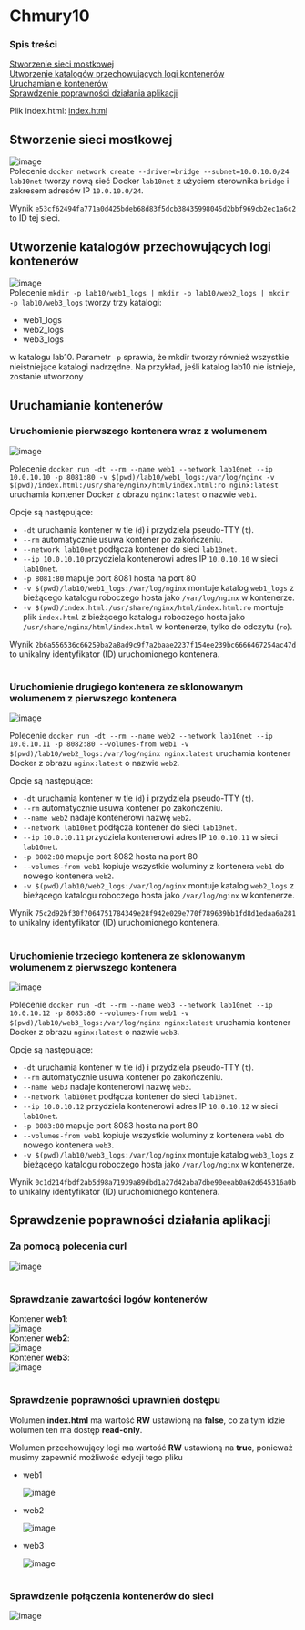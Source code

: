 # Chmury10

### Spis treści
[Stworzenie sieci mostkowej](https://github.com/mrcn49/Chmury10/edit/main/README.md#stworzenie-sieci-mostkowej) <br>
[Utworzenie katalogów przechowujących logi kontenerów](https://github.com/mrcn49/Chmury10/edit/main/README.md#utworzenie-katalog%C3%B3w-przechowuj%C4%85cych-logi-kontener%C3%B3w) <br>
[Uruchamianie kontenerów](https://github.com/mrcn49/Chmury10/edit/main/README.md#utworzenie-katalog%C3%B3w-przechowuj%C4%85cych-logi-kontener%C3%B3w)  <br>
[Sprawdzenie poprawności działania aplikacji](https://github.com/mrcn49/Chmury10/edit/main/README.md#sprawdzenie-poprawno%C5%9Bci-dzia%C5%82ania-aplikacji)

Plik index.html: [index.html](https://github.com/mrcn49/Chmury10/blob/main/Laboratorium10/index.html)

## Stworzenie sieci mostkowej
![image](https://github.com/mrcn49/Chmury10/assets/106474992/bd245705-49f7-43ce-8b15-6d0ea5303b07) <br> 
Polecenie `docker network create --driver=bridge --subnet=10.0.10.0/24 lab10net` tworzy nową sieć Docker `lab10net` z użyciem sterownika `bridge` i zakresem adresów IP `10.0.10.0/24`. 

Wynik `e53cf62494fa771a0d425bdeb68d83f5dcb38435998045d2bbf969cb2ec1a6c2` to ID tej sieci.

## Utworzenie katalogów przechowujących logi kontenerów
![image](https://github.com/mrcn49/Chmury10/assets/106474992/8e36d406-b5df-4c08-8771-2681e05d72b4) <br> 
Polecenie `mkdir -p lab10/web1_logs | mkdir -p lab10/web2_logs | mkdir -p lab10/web3_logs` tworzy trzy katalogi: 
- web1_logs 
- web2_logs
- web3_logs

w katalogu lab10.  Parametr `-p` sprawia, że mkdir tworzy również wszystkie nieistniejące katalogi nadrzędne. Na przykład, jeśli katalog lab10 nie istnieje, zostanie utworzony

## Uruchamianie kontenerów

### Uruchomienie pierwszego kontenera wraz z wolumenem
![image](https://github.com/mrcn49/Chmury10/assets/106474992/963116b0-57e6-4fdc-b74d-296c3cd1ac6a) <br> 

Polecenie `docker run -dt --rm --name web1 --network lab10net --ip 10.0.10.10 -p 8081:80 -v $(pwd)/lab10/web1_logs:/var/log/nginx -v $(pwd)/index.html:/usr/share/nginx/html/index.html:ro nginx:latest` uruchamia kontener Docker z obrazu `nginx:latest` o nazwie `web1`.

Opcje są następujące:
- `-dt` uruchamia kontener w tle (`d`) i przydziela pseudo-TTY (`t`).
- `--rm` automatycznie usuwa kontener po zakończeniu.
- `--network lab10net` podłącza kontener do sieci `lab10net`.
- `--ip 10.0.10.10` przydziela kontenerowi adres IP `10.0.10.10` w sieci `lab10net`.
- `-p 8081:80` mapuje port 8081 hosta na port 80
- `-v $(pwd)/lab10/web1_logs:/var/log/nginx` montuje katalog `web1_logs` z bieżącego katalogu roboczego hosta jako `/var/log/nginx` w kontenerze.
- `-v $(pwd)/index.html:/usr/share/nginx/html/index.html:ro` montuje plik `index.html` z bieżącego katalogu roboczego hosta jako `/usr/share/nginx/html/index.html` w kontenerze, tylko do odczytu (`ro`).

Wynik `2b6a556536c66259ba2a8ad9c9f7a2baae2237f154ee239bc6666467254ac47d` to unikalny identyfikator (ID) uruchomionego kontenera.

#
### Uruchomienie drugiego kontenera ze sklonowanym wolumenem z pierwszego kontenera
![image](https://github.com/mrcn49/Chmury10/assets/106474992/ec72b466-b767-4433-b0a2-e051a62a0aaf) <br>

Polecenie `docker run -dt --rm --name web2 --network lab10net --ip 10.0.10.11 -p 8082:80 --volumes-from web1 -v $(pwd)/lab10/web2_logs:/var/log/nginx nginx:latest` uruchamia kontener Docker z obrazu `nginx:latest` o nazwie `web2`.

Opcje są następujące:
- `-dt` uruchamia kontener w tle (`d`) i przydziela pseudo-TTY (`t`).
- `--rm` automatycznie usuwa kontener po zakończeniu.
- `--name web2` nadaje kontenerowi nazwę `web2`.
- `--network lab10net` podłącza kontener do sieci `lab10net`.
- `--ip 10.0.10.11` przydziela kontenerowi adres IP `10.0.10.11` w sieci `lab10net`.
- `-p 8082:80` mapuje port 8082 hosta na port 80
- `--volumes-from web1` kopiuje wszystkie woluminy z kontenera `web1` do nowego kontenera `web2`.
- `-v $(pwd)/lab10/web2_logs:/var/log/nginx` montuje katalog `web2_logs` z bieżącego katalogu roboczego hosta jako `/var/log/nginx` w kontenerze.

Wynik `75c2d92bf30f7064751784349e28f942e029e770f789639bb1fd8d1edaa6a281` to unikalny identyfikator (ID) uruchomionego kontenera.
#
### Uruchomienie trzeciego kontenera ze sklonowanym wolumenem z pierwszego kontenera
![image](https://github.com/mrcn49/Chmury10/assets/106474992/34f3c2a7-a080-4edd-9d52-3f7db23cddfa) <br>

Polecenie `docker run -dt --rm --name web3 --network lab10net --ip 10.0.10.12 -p 8083:80 --volumes-from web1 -v $(pwd)/lab10/web3_logs:/var/log/nginx nginx:latest` uruchamia kontener Docker z obrazu `nginx:latest` o nazwie `web3`.

Opcje są następujące:
- `-dt` uruchamia kontener w tle (`d`) i przydziela pseudo-TTY (`t`).
- `--rm` automatycznie usuwa kontener po zakończeniu.
- `--name web3` nadaje kontenerowi nazwę `web3`.
- `--network lab10net` podłącza kontener do sieci `lab10net`.
- `--ip 10.0.10.12` przydziela kontenerowi adres IP `10.0.10.12` w sieci `lab10net`.
- `-p 8083:80` mapuje port 8083 hosta na port 80
- `--volumes-from web1` kopiuje wszystkie woluminy z kontenera `web1` do nowego kontenera `web3`.
- `-v $(pwd)/lab10/web3_logs:/var/log/nginx` montuje katalog `web3_logs` z bieżącego katalogu roboczego hosta jako `/var/log/nginx` w kontenerze.

Wynik `0c1d214fbdf2ab5d98a71939a89dbd1a27d42aba7dbe90eeab0a62d645316a0b` to unikalny identyfikator (ID) uruchomionego kontenera.

## Sprawdzenie poprawności działania aplikacji

### Za pomocą polecenia curl
![image](https://github.com/mrcn49/Chmury10/assets/106474992/f0e5063c-071d-4d8d-a136-070082ae745d)

#
### Sprawdzanie zawartości logów kontenerów
Kontener **web1**: <br>
![image](https://github.com/mrcn49/Chmury10/assets/106474992/ecdfeba0-b164-4e3f-8224-0413af44501d) <br>
Kontener **web2**: <br>
![image](https://github.com/mrcn49/Chmury10/assets/106474992/e2ac822a-ac28-4e18-ab33-1be407351cd3) <br>
Kontener **web3**: <br>
![image](https://github.com/mrcn49/Chmury10/assets/106474992/46ba5899-5fbf-4813-94f3-8551a8944336) <br>

#
### Sprawdzenie poprawności uprawnień dostępu 
Wolumen **index.html** ma wartość **RW** ustawioną na **false**, co za tym idzie wolumen ten ma dostęp **read-only**.

Wolumen przechowujący logi ma wartość **RW** ustawioną na **true**, ponieważ musimy zapewnić możliwość edycji tego pliku
- web1
  
  ![image](https://github.com/mrcn49/Chmury10/assets/106474992/86234305-0203-4ace-8617-51a5f451b74b)

- web2

  ![image](https://github.com/mrcn49/Chmury10/assets/106474992/3a46ff78-ddf6-4f72-acc7-90e91016c6e2)

- web3

  ![image](https://github.com/mrcn49/Chmury10/assets/106474992/132de065-d6f2-4fe7-ade7-f5b8e191f787)

#
### Sprawdzenie połączenia kontenerów do sieci
![image](https://github.com/mrcn49/Chmury10/assets/106474992/41550aa6-9394-4d0f-871b-e23d981f4025)



